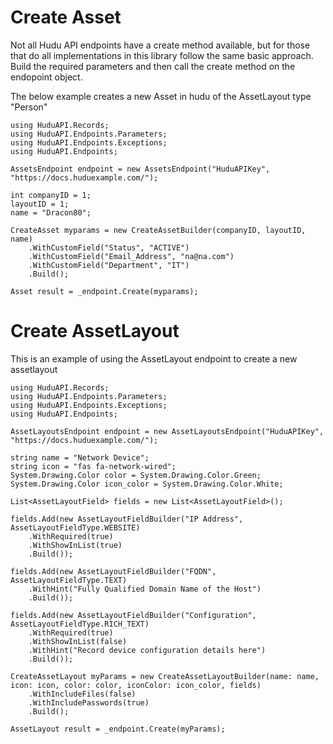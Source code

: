 # Create Asset
Not all Hudu API endpoints have a create method available, but for those that do
all implementations in this library follow the same basic approach. Build the required
parameters and then call the create method on the endopoint object.

The below example creates a new Asset in hudu of the AssetLayout type "Person"

    using HuduAPI.Records;
    using HuduAPI.Endpoints.Parameters;
    using HuduAPI.Endpoints.Exceptions;
    using HuduAPI.Endpoints;

    AssetsEndpoint endpoint = new AssetsEndpoint("HuduAPIKey", "https://docs.huduexample.com/");

    int companyID = 1;
    layoutID = 1;
    name = "Dracon80";

    CreateAsset myparams = new CreateAssetBuilder(companyID, layoutID, name)
        .WithCustomField("Status", "ACTIVE")
        .WithCustomField("Email_Address", "na@na.com")
        .WithCustomField("Department", "IT")
        .Build();

    Asset result = _endpoint.Create(myparams);

# Create AssetLayout
This is an example of using the AssetLayout endpoint to create a new assetlayout

    using HuduAPI.Records;
    using HuduAPI.Endpoints.Parameters;
    using HuduAPI.Endpoints.Exceptions;
    using HuduAPI.Endpoints;

    AssetLayoutsEndpoint endpoint = new AssetLayoutsEndpoint("HuduAPIKey", "https://docs.huduexample.com/");

    string name = "Network Device";
    string icon = "fas fa-network-wired";
    System.Drawing.Color color = System.Drawing.Color.Green;
    System.Drawing.Color icon_color = System.Drawing.Color.White;

    List<AssetLayoutField> fields = new List<AssetLayoutField>();

    fields.Add(new AssetLayoutFieldBuilder("IP Address", AssetLayoutFieldType.WEBSITE)
        .WithRequired(true)
        .WithShowInList(true)
        .Build());

    fields.Add(new AssetLayoutFieldBuilder("FQDN", AssetLayoutFieldType.TEXT)
        .WithHint("Fully Qualified Domain Name of the Host")
        .Build());

    fields.Add(new AssetLayoutFieldBuilder("Configuration", AssetLayoutFieldType.RICH_TEXT)
        .WithRequired(true)
        .WithShowInList(false)
        .WithHint("Record device configuration details here")
        .Build());

    CreateAssetLayout myParams = new CreateAssetLayoutBuilder(name: name, icon: icon, color: color, iconColor: icon_color, fields)
        .WithIncludeFiles(false)
        .WithIncludePasswords(true)
        .Build();

    AssetLayout result = _endpoint.Create(myParams);